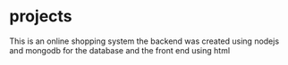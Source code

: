 # projects
This is an online shopping system the backend was created using nodejs and mongodb for the database and the front end using html 
